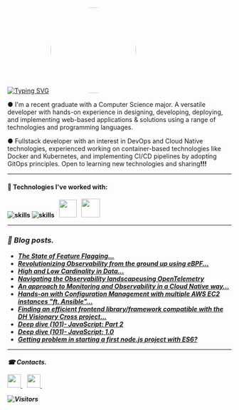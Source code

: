 [![Typing SVG](https://readme-typing-svg.demolab.com/?lines=🙏+It's+Yash+rv...;Welcome+to+my+GitHub+profile)](https://git.io/typing-svg) <img style="width:20vw; border-radius:50%; margin-top: 20px" src="https://media3.giphy.com/media/v1.Y2lkPTc5MGI3NjExMzg1NDIxZjBmMDRjZmI1YTlhZjNjYTE4NGZiZTIzNzQzMDQ3MjY2NCZlcD12MV9pbnRlcm5hbF9naWZzX2dpZklkJmN0PWc/NytMLKyiaIh6VH9SPm/giphy.gif"/>  

● I'm a recent graduate with a Computer Science major. A versatile developer with hands-on experience in designing, developing, deploying, and implementing web-based applications & solutions using a range of technologies and programming languages.

● Fullstack developer with an interest in DevOps and Cloud Native technologies, experienced working on container-based technologies like Docker and Kubernetes, and implementing CI/CD pipelines by adopting GitOps principles. Open to learning new technologies and sharing<b>!!!


---

#### 🔧 Technologies I've worked with: 

![skills](https://skillicons.dev/icons?i=js,react,go,mongodb,python,django,flask,git,github,gitlab,linux&theme=light) ![skills](https://skillicons.dev/icons?i=bash,docker,kubernetes,ansible,jenkins,prometheus,grafana,aws&theme=light) &nbsp;<i>
    <img width="40" src="https://www.vectorlogo.zone/logos/helmsh/helmsh-icon.svg" />&nbsp; &nbsp;<img width="42" src="https://www.vectorlogo.zone/logos/argoprojio/argoprojio-icon.svg" />
    &nbsp; 

  ---

### 📝 Blog posts.
<!-- BLOG-POST-LIST:START -->
- [The State of Feature Flagging...](https://yashrv.hashnode.dev/the-state-of-feature-flagging)
- [Revolutionizing Observability from the ground up using eBPF...](https://yashrv.hashnode.dev/revolutionizing-observability-from-the-ground-up-using-ebpf)
- [High and Low Cardinality in Data…](https://yash-rv.medium.com/high-and-low-cardinality-data-d43d745316eb?source=rss-695b9ba208ed------2)
- [Navigating the Observability  landscapeusing OpenTelemetry](https://yashrv.hashnode.dev/navigating-the-observability-landscape-using-opentelemetry)
- [An approach to Monitoring and Observability in a Cloud Native way...](https://yashrv.hashnode.dev/why-and-how-to-monitor-or-observe)
- [Hands-on with Configuration Management with multiple AWS EC2 instances &quot;ft. Ansible&quot;...](https://yashrv.hashnode.dev/hands-on-with-configuration-management-with-multiple-aws-ec2-instances-ft-ansible)
- [Finding an efficient frontend library/framework compatible with the DH Visionary Cross project…](https://yash-rv.medium.com/finding-an-efficient-frontend-library-framework-compatible-with-the-dh-visionary-cross-project-8d1188fdcac2?source=rss-695b9ba208ed------2)
- [Deep dive &lpar;101&rpar;- JavaScript: Part 2](https://yash-rv.medium.com/deep-dive-101-javascript-part-2-1fdce2a86a56?source=rss-695b9ba208ed------2)
- [Deep dive &lpar;101&rpar;- JavaScript: 1.0](https://yash-rv.medium.com/deep-dive-101-javascript-1-0-774242ef983e?source=rss-695b9ba208ed------2)
- [Getting problem in starting a first node.js project with ES6?](https://yash-rv.medium.com/getting-problem-in-starting-a-first-node-js-project-with-es6-29483b336a00?source=rss-695b9ba208ed------2)
<!-- BLOG-POST-LIST:END -->

---
#### ☎ Contacts. 

 <a href="https://yash-rv.medium.com/">
    <img width="30px" src="https://www.vectorlogo.zone/logos/medium/medium-tile.svg" />
 </a>&ensp;
  
  <a href="https://yashrv.hashnode.dev/">
    <img width="30px" src="https://imgs.search.brave.com/bSJtKUH8DPqnSZnJBIDElHnQGodqAKDS3hfkFxiSyhM/rs:fit:500:500:1/g:ce/aHR0cHM6Ly9hc3Nl/dHMuc3RpY2twbmcu/Y29tL2ltYWdlcy82/MmRlYTgwNWZmM2M2/ZTRiOGI1ZGU4YmMu/cG5n" />
  </a>&ensp;
  
 ![Visitors](https://visitor-badge.laobi.icu/badge?page_id=YashV1729.YashV1729)
